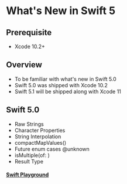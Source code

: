 # What's New in Swift 5

## Prerequisite 

* Xcode 10.2+ 

## Overview 

* To be familiar with what's new in Swift 5.0 
* Swift 5.0 was shipped with Xcode 10.2
* Swift 5.1 will be shipped along with Xcode 11

## Swift 5.0

* Raw Strings
* Character Properties 
* String Interpolation 
* compactMapValues() 
* Future enum cases @unknown
* isMultiple(of: ) 
* Result Type 

#### [Swift Playground](https://github.com/joinpursuit/Pursuit-Core-iOS-Whats-New-In-Swift-5/blob/master/Swift5Playground.playground/Contents.swift)
